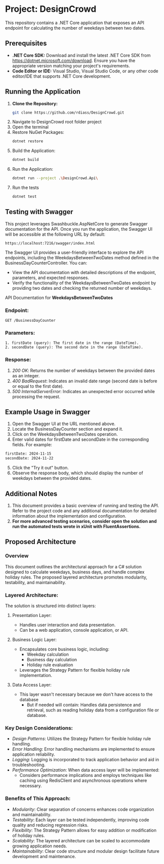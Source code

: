# Project: DesignCrowd

This repository contains a .NET Core application that exposes an API endpoint for calculating the number of weekdays between two dates.

## Prerequisites

* **.NET Core SDK:** Download and install the latest .NET Core SDK from https://dotnet.microsoft.com/download. Ensure you have the appropriate version matching your project's requirements.
* **Code Editor or IDE:** Visual Studio, Visual Studio Code, or any other code editor/IDE that supports .NET Core development.

## Running the Application

1. **Clone the Repository:**
	```bash
   git clone https://github.com/rdiass/DesignCrowd.git
	```
1. Navigate to DesignCrowd root folder project
1. Open the terminal
1. Restore NuGet Packages:
	```bash
	dotnet restore
	```
1. Build the Application:
	```bash
	dotnet build
	```
1. Run the Application:
	```bash
	dotnet run --project .\DesignCrowd.Api\
    ```
1. Run the tests
	```bash
	dotnet test
    ```
## Testing with Swagger

This project leverages Swashbuckle.AspNetCore to generate Swagger documentation for the API. Once you run the application, the Swagger UI will be accessible at the following URL by default:

	https://localhost:7216/swagger/index.html

The Swagger UI provides a user-friendly interface to explore the API endpoints, including the WeekdaysBetweenTwoDates method defined in the BusinessDayCounterController. You can:

* View the API documentation with detailed descriptions of the endpoint, parameters, and expected responses.
* Verify the functionality of the WeekdaysBetweenTwoDates endpoint by providing two dates and checking the returned number of weekdays.

API Documentation for **WeekdaysBetweenTwoDates** 

### Endpoint:

	GET /BusinessDayCounter

### Parameters:

	1. firstDate (query): The first date in the range (DateTime).
	2. secondDate (query): The second date in the range (DateTime).

### Response:

1. *200 OK*: Returns the number of weekdays between the provided dates as an integer.
1. *400 BadRequest*: Indicates an invalid date range (second date is before or equal to the first date).
1. *500 InternalServerError*: Indicates an unexpected error occurred while processing the request.


## Example Usage in Swagger

1. Open the Swagger UI at the URL mentioned above.
1. Locate the BusinessDayCounter section and expand it.
1. Click on the WeekdaysBetweenTwoDates operation.
1. Enter valid dates for firstDate and secondDate in the corresponding fields. For example:

```bash
firstDate: 2024-11-15
secondDate: 2024-11-22
```

5. Click the "Try it out" button.
1. Observe the response body, which should display the number of weekdays between the provided dates.

## Additional Notes
1. This document provides a basic overview of running and testing the API. Refer to the project code and any additional documentation for detailed information about the implementation and configuration.
1. **For more advanced testing scenarios, consider open the solution and run the automated tests wrote in xUnit with FluentAssertions.**


## Proposed Architecture

### Overview
This document outlines the architectural approach for a C# solution designed to calculate weekdays, business days, and handle complex holiday rules. The proposed layered architecture promotes modularity, testability, and maintainability.

### Layered Architecture:

The solution is structured into distinct layers:

1. Presentation Layer:
	- Handles user interaction and data presentation.
	- Can be a web application, console application, or API.
	
1. Business Logic Layer:
	- Encapsulates core business logic, including:
		- Weekday calculation
		- Business day calculation
		- Holiday rule evaluation
	- Leverages the Strategy Pattern for flexible holiday rule implementation.
3. Data Access Layer: 
	- This layer wasn't necessary because we don't have access to the database
		- But if needed will contain: Handles data persistence and retrieval, such as reading holiday data from a configuration file or database.


### Key Design Considerations:

- *Design Patterns*: Utilizes the Strategy Pattern for flexible holiday rule handling.
- *Error Handling*: Error handling mechanisms are implemented to ensure application reliability.
- *Logging*: Logging is incorporated to track application behavior and aid in troubleshooting.
- *Performance Optimization*: When data access layer will be implemented:
	- Considers performance implications and employs techniques like caching using RedisClient and asynchronous operations where necessary.

### Benefits of This Approach:

- *Modularity*: Clear separation of concerns enhances code organization and maintainability.
- *Testability*: Each layer can be tested independently, improving code quality and reducing regression risks.
- *Flexibility*: The Strategy Pattern allows for easy addition or modification of holiday rules.
- *Scalability*: The layered architecture can be scaled to accommodate growing application needs.
- *Maintainability*: Clear code structure and modular design facilitate future development and maintenance.